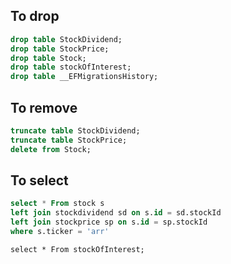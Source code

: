 ## To drop 
```sql
drop table StockDividend;
drop table StockPrice;
drop table Stock;
drop table stockOfInterest;
drop table __EFMigrationsHistory;
```

## To remove
```sql
truncate table StockDividend;
truncate table StockPrice;
delete from Stock;
```

## To select
```sql
select * From stock s
left join stockdividend sd on s.id = sd.stockId
left join stockprice sp on s.id = sp.stockId
where s.ticker = 'arr'
```
```
select * From stockOfInterest;
```
